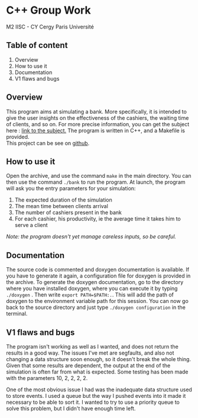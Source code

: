 # C++ Group Work
M2 IISC - CY Cergy Paris Université
## Table of content
1. Overview
2. How to use it
3. Documentation
4. V1 flaws and bugs
## Overview
This program aims at simulating a bank. More specifically, it is intended to give the user insights on the effectiveness
of the cashiers, the waiting time of clients, and so on. For more precise information, you can get the subject here :
[link to the subject.](https://depinfo.u-cergy.fr/~pl/docs/sujetBanque.pdf "sujet banque")
The program is written in C++, and a Makefile is provided.\
This project can be see on [github](https://github.com/redouanedebart/Bank/).
## How to use it
Open the archive, and use the command `make` in the main directory. You can then use the command `./bank` to run the
program. At launch, the program will ask you the entry parameters for your simulation:
1. The expected duration of the simulation
2. The mean time between clients arrival
3. The number of cashiers present in the bank
4. For each cashier, his productivity, ie the average time it takes him to serve a client

*Note: the program doesn't yet manage careless inputs, so be careful.*

## Documentation
The source code is commented and doxygen documentation is available. If you have to
generate it again, a configuration file for doxygen is provided in the archive.
To generate the doxygen documentation, go to the directory where you have installed doxygen, where you can execute it by
typing `./doxygen` . Then write `export PATH=$PATH:.`. This will add the path of doxygen to the environment variable
path for this session. You can now go back to the source directory and just type `./doxygen configuration` 
in the terminal.

## V1 flaws and bugs
The program isn't working as well as I wanted, and does not return the results in a good way.
The issues I've met are segfaults, and also not changing a data structure soon enough, so it doesn't break
the whole thing. Given that some results are dependent, the output at the end of the simulation is often far from what
is expected.
Some testing has been made with the parameters 10, 2, 2, 2, 2.

One of the most obvious issue I had was the inadequate data structure used to store events.
I used a queue but the way I pushed events into it made it necessary to be able to sort it.
I wanted to try to use a priority queue to solve this problem, but I didn't have enough time left.
